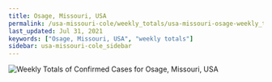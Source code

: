 ```yaml
---
title: Osage, Missouri, USA
permalink: /usa-missouri-cole/weekly_totals/usa-missouri-osage-weekly_totals.html
last_updated: Jul 31, 2021
keywords: ["Osage, Missouri, USA", "weekly totals"]
sidebar: usa-missouri-cole_sidebar
---
```


![Weekly Totals of Confirmed Cases for Osage, Missouri, USA](/covid_tracker/images/graphs/usa-missouri-osage-weekly_totals_graph.png)
